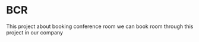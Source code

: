 # BCR
This project about booking conference room 
we can book room through this project in our company
